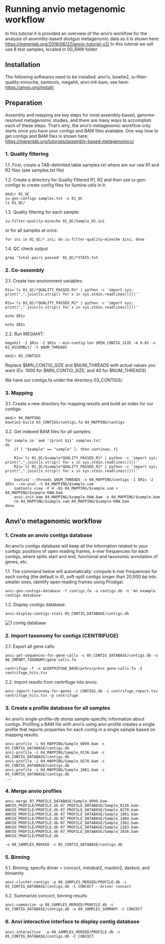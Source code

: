 # Running anvio metagenomic workflow
In this tutorial it is provided an overview of the anvi’o workflow for the analysis of assembly-based shotgun metagenomic data as it is shown here: https://merenlab.org/2016/06/22/anvio-tutorial-v2/
In this tutorial we will use 8 test samples, located in 00_RAW folder

## Installation

The following softwares need to be installed: anvi'o, bowtie2, iu-filter-quality-minoche, samtools, megahit, anvi-init-bam, see here: https://anvio.org/install/

## Preparation
Assembly and mapping are key steps for most assembly-based, genome-resolved metagenomic studies, and there are many ways to accomplish each of these steps. That’s why, the anvi’o metagenomic workflow only starts once you have your contigs and BAM files available. One way how to get contigs and BAM files is shown here: https://merenlab.org/tutorials/assembly-based-metagenomics/

### 1. Quality filtering
1.1. First, create a TAB-delimited table samples.txt where are our raw R1 and R2 files (see samples.txt file)

1.2. Create a directory for Quality Filtered R1, R2 and then use iu-gen-configs to create config files for ilumina-utils in it:

```
mkdir 01_QC
iu-gen-configs samples.txt -o 01_QC
ls 01_QC/
```

1.3. Quality filtering for each sample:

```
iu-filter-quality-minoche 01_QC/Sample_01.ini
```

or for all samples at once:

```
for ini in 01_QC/*.ini; do iu-filter-quality-minoche $ini; done
```


1.4. QC check output

```
grep 'total pairs passed' 01_QC/*STATS.txt
```

### 2. Co-assembly

2.1. Create two environment variables:

```
R1s=`ls 01_QC/*QUALITY_PASSED_R1* | python -c 'import sys; print(",".join([x.strip() for x in sys.stdin.readlines()]))'`

R2s=`ls 01_QC/*QUALITY_PASSED_R2* | python -c 'import sys; print(",".join([x.strip() for x in sys.stdin.readlines()]))'`

echo $R1s

echo $R2s
```


2.2. Run MEGAHIT:

```
megahit -1 $R1s -2 $R2s --min-contig-len $MIN_CONTIG_SIZE -m 0.85 -o 02_ASSEMBLY/ -t $NUM_THREADS

mkdir 03_CONTIGS
```
Replace $MIN_CONTIG_SIZE and $NUM_THREADS with actual values you want (Ex. 1000 for $MIN_CONTIG_SIZE, and 40 for $NUM_THREADS)

We have our contigs.fa under the directory 03_CONTIGS/.


### 3. Mapping

3.1. Create a new directory for mapping results and build an index for our contigs:

```
mkdir 04_MAPPING
bowtie2-build 03_CONTIGS/contigs.fa 04_MAPPING/contigs
```

3.2. Get indexed BAM files for all samples:

```
for sample in `awk '{print $1}' samples.txt`
do
    if [ "$sample" == "sample" ]; then continue; fi
    
    R1s=`ls 01_QC/$sample*QUALITY_PASSED_R1* | python -c 'import sys; print(",".join([x.strip() for x in sys.stdin.readlines()]))'`
    R2s=`ls 01_QC/$sample*QUALITY_PASSED_R2* | python -c 'import sys; print(",".join([x.strip() for x in sys.stdin.readlines()]))'`
    
    bowtie2 --threads $NUM_THREADS -x 04_MAPPING/contigs -1 $R1s -2 $R2s --no-unal -S 04_MAPPING/$sample.sam
    samtools view -F 4 -bS 04_MAPPING/$sample.sam > 04_MAPPING/$sample-RAW.bam
    anvi-init-bam 04_MAPPING/$sample-RAW.bam -o 04_MAPPING/$sample.bam
    rm 04_MAPPING/$sample.sam 04_MAPPING/$sample-RAW.bam
done
```

## Anvi'o metagenomic workflow

### 1. Create an anvio contigs database
An anvi’o contigs database will keep all the information related to your contigs: positions of open reading frames, k-mer frequencies for each contigs, where splits start and end, functional and taxonomic annotation of genes, etc.

1.1. The command below will automatically: compute k-mer frequencies for each contig (the default is 4), soft-split contigs longer than 20,000 bp into smaller ones, identify open reading frames using Prodigal.

```
anvi-gen-contigs-database -f contigs.fa -o contigs.db -n 'An example contigs database'
```

1.2. Display contigs database:

```
anvi-display-contigs-stats 05_CONTIG_DATABASE/contigs.db
```

![1 contig database](https://user-images.githubusercontent.com/39907616/168802436-8a541921-ad63-4371-b95f-d13d048bc48d.png)




### 2. Import taxonomy for contigs (CENTRIFUGE)

2.1. Export all gene calls:

```
anvi-get-sequences-for-gene-calls -c 05_CONTIG_DATABASE/contigs.db -o 06_IMPORT_TAXONOMY/gene-calls.fa

centrifuge -f -x $CENTRIFUGE_BASE/p+h+v/p+h+v gene-calls.fa -S centrifuge_hits.tsv
```

2.2. Import results from centrifuge into anvio:

```
anvi-import-taxonomy-for-genes -c CONTIGS.db -i centrifuge_report.tsv centrifuge_hits.tsv -p centrifuge
```

### 3. Create a profile database for all samples
An anvi’o single-profile-db stores sample-specific information about contigs. Profiling a BAM file with anvi’o using anvi-profile creates a single profile that reports properties for each contig in a single sample based on mapping results.

```
anvi-profile -i 04_MAPPING/Sample_0099.bam -c 05_CONTIG_DATABASE/contigs.db 
anvi-profile -i 04_MAPPING/Sample_0136.bam -c 05_CONTIG_DATABASE/contigs.db 
anvi-profile -i 04_MAPPING/Sample_0270.bam -c 05_CONTIG_DATABASE/contigs.db 
anvi-profile -i 04_MAPPING/Sample_1061.bam -c 05_CONTIG_DATABASE/contigs.db 
...
```
### 4. Merge anvio profiles

```
anvi-merge 07_PROFILE_DATABASE/Sample_0099.bam-ANVIO_PROFILE/PROFILE.db 07_PROFILE_DATABASE/Sample_0136.bam-ANVIO_PROFILE/PROFILE.db 07_PROFILE_DATABASE/Sample_0270.bam-ANVIO_PROFILE/PROFILE.db 07_PROFILE_DATABASE/Sample_1061.bam-ANVIO_PROFILE/PROFILE.db 07_PROFILE_DATABASE/Sample_1404.bam-ANVIO_PROFILE/PROFILE.db 07_PROFILE_DATABASE/Sample_1562.bam-ANVIO_PROFILE/PROFILE.db 07_PROFILE_DATABASE/Sample_2183.bam-ANVIO_PROFILE/PROFILE.db 07_PROFILE_DATABASE/Sample_2636.bam-ANVIO_PROFILE/PROFILE.db 

-o 08_SAMPLES_MERGED -c 05_CONTIG_DATABASE/contigs.db
```


### 5. Binning 

5.1. Binning, specify driver = concoct, metabat2, maxbin2, dastool, and binsanity.

```
anvi-cluster-contigs -p 08_SAMPLES_MERGED/PROFILE.db -c 05_CONTIG_DATABASE/contigs.db -C CONCOCT --driver concoct
```

5.2. Summarize concoct, binning results

```
anvi-summarize -p 08_SAMPLES_MERGED/PROFILE.db -c 05_CONTIG_DATABASE/contigs.db -o 09_SAMPLES_SUMMARY -C CONCOCT
```

### 6. Anvi interactive interface to display contig database

```
anvi-interactive  -p 08_SAMPLES_MERGED/PROFILE.db -c 05_CONTIG_DATABASE/contigs.db -C CONCOCT
```

